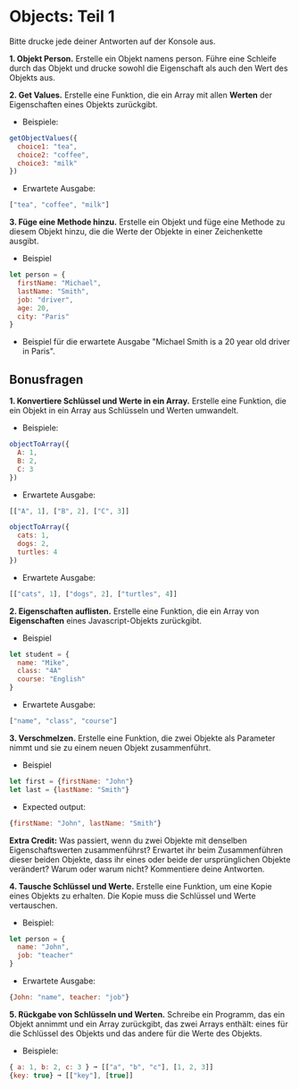 # Objects: Teil 1

Bitte drucke jede deiner Antworten auf der Konsole aus.

**1. Objekt Person.**
Erstelle ein Objekt namens person. Führe eine Schleife durch das Objekt und drucke sowohl die Eigenschaft als auch den Wert des Objekts aus.

**2. Get Values.**
Erstelle eine Funktion, die ein Array mit allen **Werten** der Eigenschaften eines Objekts zurückgibt.
* Beispiele:
```javascript
getObjectValues({
  choice1: "tea",
  choice2: "coffee",
  choice3: "milk"
})
```
* Erwartete Ausgabe:
```javascript
["tea", "coffee", "milk"] 
```

**3. Füge eine Methode hinzu.**
Erstelle ein Objekt und füge eine Methode zu diesem Objekt hinzu, die die Werte der Objekte in einer Zeichenkette ausgibt.
* Beispiel
```javascript
let person = {
  firstName: "Michael",
  lastName: "Smith", 
  job: "driver",
  age: 20, 
  city: "Paris"
}
```
* Beispiel für die erwartete Ausgabe
"Michael Smith is a 20 year old driver in Paris".

## Bonusfragen

**1. Konvertiere Schlüssel und Werte in ein Array.**
Erstelle eine Funktion, die ein Objekt in ein Array aus Schlüsseln und Werten umwandelt.
* Beispiele:
```javascript
objectToArray({
  A: 1,
  B: 2,
  C: 3
}) 
```
* Erwartete Ausgabe:
```javascript
[["A", 1], ["B", 2], ["C", 3]]
```

```javascript
objectToArray({
  cats: 1,
  dogs: 2, 
  turtles: 4
}) 
```
* Erwartete Ausgabe:
```javascript
[["cats", 1], ["dogs", 2], ["turtles", 4]] 
```

**2. Eigenschaften auflisten.**
Erstelle eine Funktion, die ein Array von **Eigenschaften** eines Javascript-Objekts zurückgibt.
* Beispiel
```javascript
let student = {
  name: "Mike", 
  class: "4A" 
  course: "English"
}
```
* Erwartete Ausgabe:
```javascript
["name", "class", "course"]
```

**3. Verschmelzen.**
Erstelle eine Funktion, die zwei Objekte als Parameter nimmt und sie zu einem neuen Objekt zusammenführt.
* Beispiel
```javascript
let first = {firstName: "John"}
let last = {lastName: "Smith"}
```
* Expected output:
```javascript
{firstName: "John", lastName: "Smith"}
```
**Extra Credit:** Was passiert, wenn du zwei Objekte mit denselben Eigenschaftswerten zusammenführst? Erwartet ihr beim Zusammenführen dieser beiden Objekte, dass ihr eines oder beide der ursprünglichen Objekte verändert? Warum oder warum nicht? Kommentiere deine Antworten.

**4. Tausche Schlüssel und Werte.**
Erstelle eine Funktion, um eine Kopie eines Objekts zu erhalten. Die Kopie muss die Schlüssel und Werte vertauschen.
* Beispiel:
```javascript
let person = {
  name: "John", 
  job: "teacher"
}
```
* Erwartete Ausgabe:
```javascript
{John: "name", teacher: "job"}
```

**5. Rückgabe von Schlüsseln und Werten.**
Schreibe ein Programm, das ein Objekt annimmt und ein Array zurückgibt, das zwei Arrays enthält: eines für die Schlüssel des Objekts und das andere für die Werte des Objekts.

* Beispiele:
```javascript
{ a: 1, b: 2, c: 3 } ➞ [["a", "b", "c"], [1, 2, 3]]
{key: true} ➞ [["key"], [true]]
```
